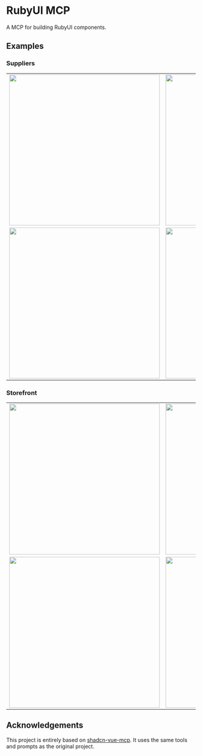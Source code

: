 # RubyUI MCP

A MCP for building RubyUI components.

## Examples

### Suppliers

<div align="center">
  <table>
    <tr>
      <td><img src="https://github.com/user-attachments/assets/de7a3267-e566-46f9-85a0-83a7f4346d20" width="400"/></td>
      <td><img src="https://github.com/user-attachments/assets/b892478a-21f0-4eee-b951-fa6541f2b19e" width="400"/></td>
    </tr>
    <tr>
      <td><img src="https://github.com/user-attachments/assets/b067a075-454e-4522-b9c8-25ebea0b77ab" width="400"/></td>
      <td><img src="https://github.com/user-attachments/assets/b91b833f-d57e-44c8-82cc-79b05cdeed36" width="400"/></td>
    </tr>
  </table>
</div>

### Storefront

<div align="center">
  <table>
    <tr>
      <td><img src="https://github.com/user-attachments/assets/ba3b4a4f-0e9a-43e6-9a7c-4bd53389102c" width="400"/></td>
      <td><img src="https://github.com/user-attachments/assets/d71b780b-f554-49c1-a73e-b280052a65c1" width="400"/></td>
    </tr>
    <tr>
      <td><img src="https://github.com/user-attachments/assets/59f53211-91d7-4be8-939d-ada7c2ef7164" width="400" /></td>
      <td><img src="https://github.com/user-attachments/assets/58a237f4-d18b-4809-a97b-9b33e9d0471a" width="400"/></td>
    </tr>
  </table>
</div>

## Acknowledgements


This project is entirely based on [shadcn-vue-mcp](https://github.com/HelloGGX/shadcn-vue-mcp). It uses the same tools and prompts as the original project.
